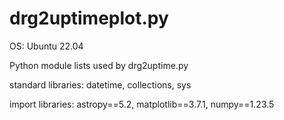 # drg2uptimeplot.py

OS: Ubuntu 22.04

Python module lists used by drg2uptime.py

standard libraries: datetime, collections, sys

import libraries: astropy==5.2, matplotlib==3.7.1, numpy==1.23.5
